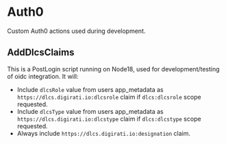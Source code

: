 # Auth0

Custom Auth0 actions used during development.

## AddDlcsClaims

This is a PostLogin script running on Node18, used for development/testing of oidc integration. It will:

* Include `dlcsRole` value from users app_metadata as `https://dlcs.digirati.io:dlcsrole` claim if `dlcs:dlcsrole` scope requested.
* Include `dlcsType` value from users app_metadata as `https://dlcs.digirati.io:dlcstype` claim if `dlcs:dlcstype` scope requested.
* Always include `https://dlcs.digirati.io:designation` claim.